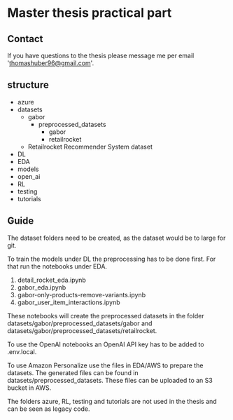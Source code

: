 # Master thesis practical part

## Contact

If you have questions to the thesis please message me per email 'thomashuber96@gmail.com'.

## structure

- azure
- datasets 
  - gabor
    - preprocessed_datasets
      - gabor
      - retailrocket
  - Retailrocket Recommender System dataset
- DL
- EDA
- models
- open_ai
- RL
- testing
- tutorials

## Guide

The dataset folders need to be created, as the dataset would be to large for git.

To train the models under DL the preprocessing has to be done first. 
For that run the notebooks under EDA. 
1) detail_rocket_eda.ipynb
2) gabor_eda.ipynb
3) gabor-only-products-remove-variants.ipynb
4) gabor_user_item_interactions.ipynb

These notebooks will create the preprocessed datasets in the folder datasets/gabor/preprocessed_datasets/gabor and datasets/gabor/preprocessed_datasets/retailrocket.

To use the OpenAI notebooks an OpenAI API key has to be added to .env.local.

To use Amazon Personalize use the files in EDA/AWS to prepare the datasets. 
The generated files can be found in datasets/preprocessed_datasets. 
These files can be uploaded to an S3 bucket in AWS.


The folders azure, RL, testing and tutorials are not used in the thesis and can be seen as legacy code. 



